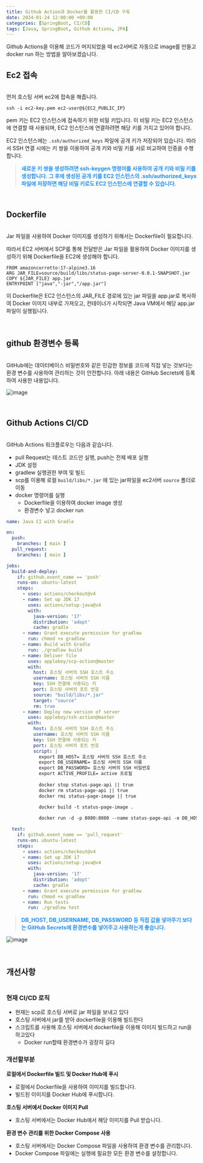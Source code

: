 ```yaml
---
title: Github Action과 Docker를 활용한 CI/CD 구축
date: 2024-01-24 12:00:00 +09:00
categories: [SpringBoot, CI/CD]
tags: [Java, SpringBoot, Github Actions, JPA]     
---
```


Github Actions을 이용해 코드가 머지되었을 때 ec2서버로 자동으로 image를 만들고 docker run 하는 방법을 알아보겠습니다.

## Ec2 접속

<hr style="height: 2px; border: none; background-color: white;" />

먼저 호스팅 서버 ec2에 접속을 해줍니다.

```shell
ssh -i ec2-key.pem ec2-user@${EC2_PUBLIC_IP}
```

pem 키는 EC2 인스턴스에 접속하기 위한 비밀 키입니다. 이 비밀 키는 EC2 인스턴스에 연결할 때 사용되며, EC2 인스턴스에 연결하려면 해당 키를 가지고 있어야 합니다.

EC2 인스턴스에는 `.ssh/authorized_keys` 파일에 공개 키가 저장되어 있습니다. 따라서 SSH 연결 시에는 키 쌍을 이용하여 공개 키와 비밀 키를 서로 비교하여 인증을 수행합니다.

> **<font color='dodgerblue'>새로운 키 쌍을 생성하려면 ssh-keygen 명령어를 사용하여 공개 키와 비밀 키를 생성합니다. 그 후에 생성된 공개 키를 EC2 인스턴스의 .ssh/authorized_keys 파일에 저장하면 해당 비밀 키로도 EC2 인스턴스에 연결할 수 있습니다.</font>**

<br>

## Dockerfile

<hr style="height: 2px; border: none; background-color: white;" />

Jar 파일을 사용하여 Docker 이미지를 생성하기 위해서는 Dockerfile이 필요합니다. 

따라서 EC2 서버에서 SCP를 통해 전달받은 Jar 파일을 활용하여 Docker 이미지를 생성하기 위해 Dockerfile을 EC2에 생성해야 합니다.

```shell
FROM amazoncorretto:17-alpine3.16
ARG JAR_FILE=source/build/libs/status-page-server-0.0.1-SNAPSHOT.jar
COPY ${JAR_FILE} app.jar
ENTRYPOINT ["java","-jar","/app.jar"]
```

이 Dockerfile은 EC2 인스턴스의 JAR_FILE 경로에 있는 jar 파일을 app.jar로 복사하여 Docker 이미지 내부로 가져오고, 컨테이너가 시작되면 Java VM에서 해당 app.jar 파일이 실행됩니다.

<br>

## github 환경변수 등록

<hr style="height: 2px; border: none; background-color: white;" />

GitHub에는 데이터베이스 비밀번호와 같은 민감한 정보를 코드에 직접 넣는 것보다는 환경 변수를 사용하여 관리하는 것이 안전합니다. 아래 내용은 GitHub Secrets에 등록하여 사용한 내용입니다.

![image](https://github.com/rlatmd0829/rlatmd0829.github.io/assets/70622731/19abf86d-cf84-4035-82b8-056d230e52f3)

<br>

## Github Actions CI/CD 

<hr style="height: 2px; border: none; background-color: white;" />

GitHub Actions 워크플로우는 다음과 같습니다.

- pull Request는 테스트 코드만 실행, push는 전체 배포 실행
- JDK 설정
- gradlew 실행권한 부여 및 빌드
- scp를 이용해 로컬 `build/libs/*.jar` 에 있는 jar파일을 ec2서버 `source` 폴더로 이동
- docker 명령어를 실행
  - Dockerfile을 이용하여 docker image 생성
  - 환경변수 넣고 docker run

```yaml
name: Java CI with Gradle

on:
  push:
    branches: [ main ]
  pull_request:
    branches: [ main ]

jobs:
  build-and-deploy:
    if: github.event_name == 'push'
    runs-on: ubuntu-latest
    steps:
      - uses: actions/checkout@v4
      - name: Set up JDK 17
        uses: actions/setup-java@v4
        with:
          java-version: '17'
          distribution: 'adopt'
          cache: gradle
      - name: Grant execute permission for gradlew
        run: chmod +x gradlew
      - name: Build with Gradle
        run: ./gradlew build
      - name: Deliver file
        uses: appleboy/scp-action@master
        with:
          host: 호스팅 서버의 SSH 호스트 주소
          username: 호스팅 서버의 SSH 이름
          key: SSH 연결에 사용되는 키
          port: 호스팅 서버의 포트 번호
          source: "build/libs/*.jar"
          target: "source"
          rm: true
      - name: Deploy new version of server
        uses: appleboy/ssh-action@master
        with:
          host: 호스팅 서버의 SSH 호스트 주소
          username: 호스팅 서버의 SSH 이름
          key: SSH 연결에 사용되는 키
          port: 호스팅 서버의 포트 번호
          script: |
            export DB_HOST= 호스팅 서버의 SSH 호스트 주소
            export DB_USERNAME= 호스팅 서버의 SSH 이름
            export DB_PASSWORD= 호스팅 서버의 SSH 비밀번호
            export ACTIVE_PROFILE= active 프로필
            
            docker stop status-page-api || true
            docker rm status-page-api || true
            docker rmi status-page-image || true
            
            docker build -t status-page-image .

            docker run -d -p 8080:8080 --name status-page-api -e DB_HOST=$DB_HOST -e DB_USERNAME=$DB_USERNAME -e DB_PASSWORD=$DB_PASSWORD -e SPRING_PROFILES_ACTIVE=$ACTIVE_PROFILE status-page-image:latest

  test:
    if: github.event_name == 'pull_request'
    runs-on: ubuntu-latest
    steps:
      - uses: actions/checkout@v4
      - name: Set up JDK 17
        uses: actions/setup-java@v4
        with:
          java-version: '17'
          distribution: 'adopt'
          cache: gradle
      - name: Grant execute permission for gradlew
        run: chmod +x gradlew
      - name: Run tests
        run: ./gradlew test
```

> **<font color='dodgerblue'>DB_HOST, DB_USERNAME, DB_PASSWORD 등 직접 값을 넣어주기 보다는 GitHub Secrets에 환경변수를 넣어주고 사용하는게 좋습니다.</font>**

![image](https://github.com/rlatmd0829/rlatmd0829.github.io/assets/70622731/afbb85f5-6259-47f4-81b1-ced2eedf8e6e)


<br>

## 개선사항

<hr style="height: 2px; border: none; background-color: white;" />

### 현재 CI/CD 로직

- 현재는 scp로 호스팅 서버로 jar 파일을 보내고 있다
- 호스팅 서버에서 jar를 받아 dockerfile을 이용해 빌드한다
- 스크립트를 사용해 호스팅 서버에서 dockerfile을 이용해 이미지 빌드하고 run을 하고있다
  - Docker run할때 환경변수가 굉장히 길다


### 개선할부분

**로컬에서 Dockerfile 빌드 및 Docker Hub에 푸시**

- 로컬에서 Dockerfile을 사용하여 이미지를 빌드합니다.
- 빌드된 이미지를 Docker Hub에 푸시합니다.

**호스팅 서버에서 Docker 이미지 Pull**

- 호스팅 서버에서는 Docker Hub에서 해당 이미지를 Pull 받습니다. 

**환경 변수 관리를 위한 Docker Compose 사용**

- 호스팅 서버에서는 Docker Compose 파일을 사용하여 환경 변수를 관리합니다.
- Docker Compose 파일에는 실행에 필요한 모든 환경 변수를 설정합니다.

